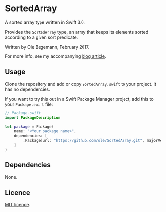 # SortedArray

A sorted array type written in Swift 3.0.

Provides the `SortedArray` type, an array that keeps its elements sorted according to a given sort predicate.

Written by Ole Begemann, February 2017.

For more info, see my accompanying [blog article](https://blog/2017/02/sorted-array/).

## Usage

Clone the repository and add or copy `SortedArray.swift` to your project. It has no dependencies.

If you want to try this out in a Swift Package Manager project, add this to your `Package.swift` file:

```swift
// Package.swift
import PackageDescription

let package = Package(
    name: "<Your package name>",
    dependencies: [
        .Package(url: "https://github.com/ole/SortedArray.git", majorVersion: 0)
    ]
)
```

## Dependencies

None.

## Licence

[MIT licence](https://github.com/ole/SortedArray/blob/master/LICENSE.txt).

